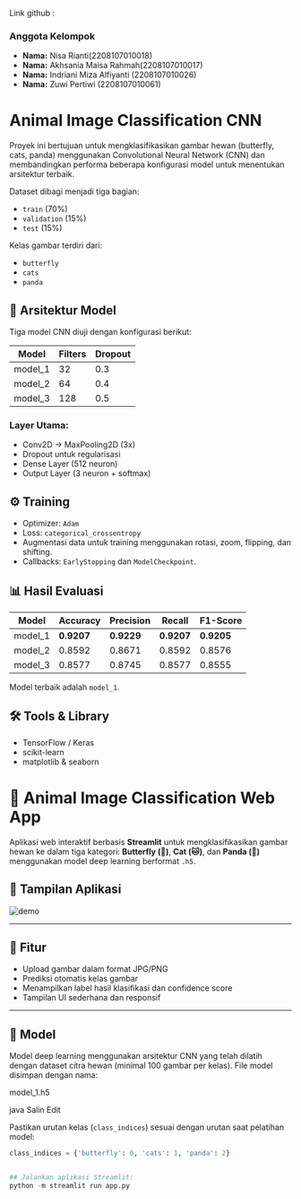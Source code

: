 Link github :
### Anggota Kelompok
- **Nama:** Nisa Rianti(2208107010018)
- **Nama:** Akhsania Maisa Rahmah(2208107010017)
- **Nama:** Indriani Miza Alfiyanti (2208107010026)
- **Nama:** Zuwi Pertiwi (2208107010061)


# Animal Image Classification CNN

Proyek ini bertujuan untuk mengklasifikasikan gambar hewan (butterfly, cats, panda) menggunakan Convolutional Neural Network (CNN) dan membandingkan performa beberapa konfigurasi model untuk menentukan arsitektur terbaik.

Dataset dibagi menjadi tiga bagian:
- `train` (70%)
- `validation` (15%)
- `test` (15%)

Kelas gambar terdiri dari:
- `butterfly`
- `cats`
- `panda`

## 🧠 Arsitektur Model
Tiga model CNN diuji dengan konfigurasi berikut:

| Model    | Filters | Dropout |
|----------|---------|---------|
| model_1  | 32      | 0.3     |
| model_2  | 64      | 0.4     |
| model_3  | 128     | 0.5     |

### Layer Utama:
- Conv2D → MaxPooling2D (3x)
- Dropout untuk regularisasi
- Dense Layer (512 neuron)
- Output Layer (3 neuron + softmax)

## ⚙️ Training
- Optimizer: `Adam`
- Loss: `categorical_crossentropy`
- Augmentasi data untuk training menggunakan rotasi, zoom, flipping, dan shifting.
- Callbacks: `EarlyStopping` dan `ModelCheckpoint`.

## 📊 Hasil Evaluasi

| Model    | Accuracy | Precision | Recall | F1-Score |
|----------|----------|-----------|--------|----------|
| model_1  | **0.9207** | **0.9229**   | **0.9207** | **0.9205** |
| model_2  | 0.8592   | 0.8671    | 0.8592 | 0.8576   |
| model_3  | 0.8577   | 0.8745    | 0.8577 | 0.8555   |

Model terbaik adalah `model_1`.


## 🛠️ Tools & Library
- TensorFlow / Keras
- scikit-learn
- matplotlib & seaborn

# 🐾 Animal Image Classification Web App

Aplikasi web interaktif berbasis **Streamlit** untuk mengklasifikasikan gambar hewan ke dalam tiga kategori: **Butterfly (🦋)**, **Cat (🐱)**, dan **Panda (🐼)** menggunakan model deep learning berformat `.h5`.

## 📸 Tampilan Aplikasi

![demo](https://via.placeholder.com/800x400.png?text=Demo+Screenshot) <!-- Ganti dengan tangkapan layar -->

---

## 🚀 Fitur

- Upload gambar dalam format JPG/PNG
- Prediksi otomatis kelas gambar
- Menampilkan label hasil klasifikasi dan confidence score
- Tampilan UI sederhana dan responsif

---

## 🧠 Model

Model deep learning menggunakan arsitektur CNN yang telah dilatih dengan dataset citra hewan (minimal 100 gambar per kelas). File model disimpan dengan nama:

model_1.h5

java
Salin
Edit

Pastikan urutan kelas (`class_indices`) sesuai dengan urutan saat pelatihan model:

```python
class_indices = {'butterfly': 0, 'cats': 1, 'panda': 2}


## Jalankan aplikasi Streamlit:
python -m streamlit run app.py
